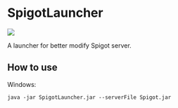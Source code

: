 # SpigotLauncher
[![](https://jitpack.io/v/Mouse0w0/SpigotLauncher.svg)](https://jitpack.io/#Mouse0w0/SpigotLauncher)

A launcher for better modify Spigot server.

## How to use

Windows:
```
java -jar SpigotLauncher.jar --serverFile Spigot.jar
```
